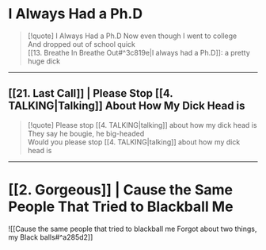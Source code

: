 # I Always Had a Ph.D

> [!quote] I Always Had a Ph.D
Now even though I went to college  
And dropped out of school quick  
[[13. Breathe In Breathe Out#^3c819e|I always had a Ph.D]]: a pretty huge dick  

---

## [[21. Last Call]] | Please Stop [[4. TALKING|Talking]] About How My Dick Head is

> [!quote] Please stop [[4. TALKING|talking]] about how my dick head is
They say he bougie, he big-headed  
Would you please stop [[4. TALKING|talking]] about how my dick head is

---

# [[2. Gorgeous]] | Cause the Same People That Tried to Blackball Me

![[Cause the same people that tried to blackball me  Forgot about two things, my Black balls#^a285d2]]
